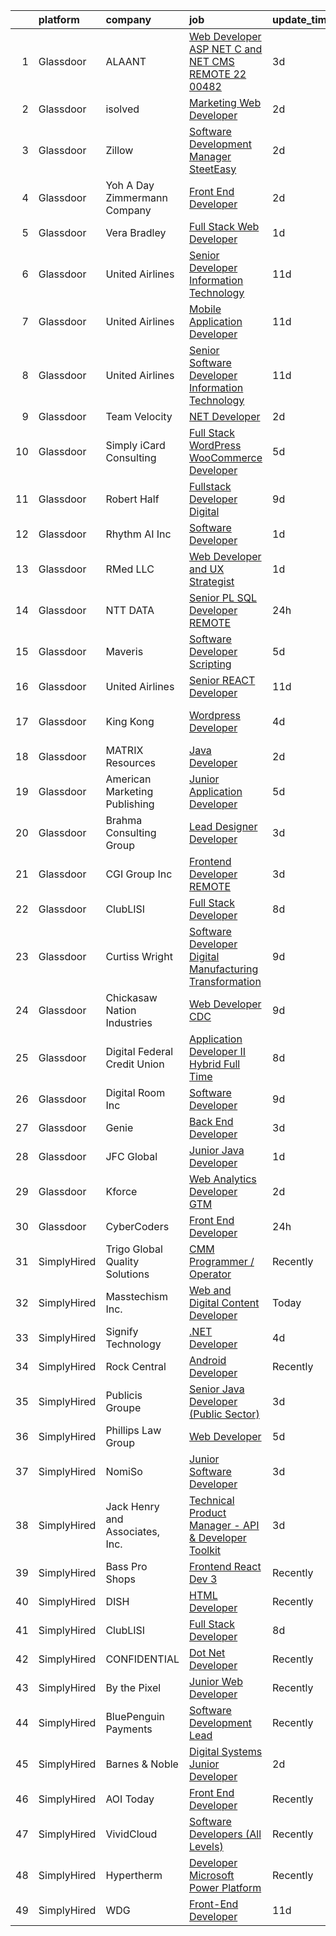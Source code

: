

|    | platform    | company                         | job                                                                                                                                                                                                                                                                                                                                                                                                                                                                                                                                                                                                                                                                                                                                                                                                                                                                                                                                                                                                                                                                                                                                                                                                                                                                                                                                                                                                                                        | update_time   | location            |
|---:|:------------|:--------------------------------|:-------------------------------------------------------------------------------------------------------------------------------------------------------------------------------------------------------------------------------------------------------------------------------------------------------------------------------------------------------------------------------------------------------------------------------------------------------------------------------------------------------------------------------------------------------------------------------------------------------------------------------------------------------------------------------------------------------------------------------------------------------------------------------------------------------------------------------------------------------------------------------------------------------------------------------------------------------------------------------------------------------------------------------------------------------------------------------------------------------------------------------------------------------------------------------------------------------------------------------------------------------------------------------------------------------------------------------------------------------------------------------------------------------------------------------------------|:--------------|:--------------------|
|  1 | Glassdoor   | ALAANT                          | [Web Developer  ASP NET C  and  NET CMS  REMOTE 22 00482](https://www.glassdoor.com/partner/jobListing.htm?pos=130&ao=1110586&s=58&guid=00000183bb87f12e90ad95280221576b&src=GD_JOB_AD&t=SR&vt=w&ea=1&cs=1_681abfac&cb=1665298592470&jobListingId=1008185953022&cpc=C4A69CCDBB3B9599&jrtk=3-0-1getofsalk60k801-1getofsb5ihlv800-7376edc5505a9467--6NYlbfkN0CXW8ZgR30LPYFGC_6y8SgAZEO8JE8iUikJuqEbSg54UkP0skczxd_reddng8Mzi2MlIHj6Fj218zLvHjQ6hnS60TVh5PH3ZGne_qvqULlReyTbGpJCHlPVFv9qytE6ZokiNyu2uLBXQ48h3PGUuP_RcxA8irMZKkYZPlxeHV3LxDnYwQjhqLK7sfpmTRrnWOLycGkCQd68IBFW9PV4F3quQHFlKzYn4-uoyv5PbhIq1_U0_dmRHwGSYAdWPjXgQJDtFcCWSdwSwiUXTjkaeBjvcw0k1kUnDRetjuZU0gd5AIrRdLc48_H5jqb-F23Clxdw65xHPMn0dXtWpQIbGvs3-1UIHITafykKl5vNvna3SjnTTsniC1O89IbEVHYpUE7lqLqn9kXwdH55iCVBgLrbAmMPZjY3RD-qIoSWEfF4ttY1wWGVS1dz2gAGqKye8ELNkN69ddSmNCFToyUv-0e5Di_ifmv236kFVFyVRkA61D77RYw-CiB6I0Ju-TzghpLgQGE6coxejDm8qKRtK9_u3MjkWs7mzpUgKHXbYCSQGKpghNrxYckj)                                                                                                                                                                                                                                                                                                                                                                                                                                                                                         | 3d            | Spencer, MA         |
|  2 | Glassdoor   | isolved                         | [Marketing Web Developer](https://www.glassdoor.com/partner/jobListing.htm?pos=122&ao=1110586&s=58&guid=00000183bb87f12e90ad95280221576b&src=GD_JOB_AD&t=SR&vt=w&ea=1&cs=1_4ac8bb92&cb=1665298592469&jobListingId=1008190328600&cpc=AC285F3A3ECA6BB0&jrtk=3-0-1getofsalk60k801-1getofsb5ihlv800-9465c50051b6fbce--6NYlbfkN0BEiXzCIwcbKr5ayBEkunnsXndc8R7OHjtGbRXojM3MoXlr7HGJXBB6IKrFI0bGnwVfJWDi0gpVDkpG6UmJbQnKCcJeUSjy8BDXzrnt2KHAoFiBqss9ToslMSAqS87kbJFPP7OqjF5S_Ky8qRf2jk45FMIm7v9Vu9pdFBPR6IxB-k3N5lynz_33tv8XcaygBVpaLjdM6PA7egfBNFwYctY38XLpKchJTsYXij6glptFnnLQaoVAry7cZhfClf9in2Q-JMcsZMHVLbMMkkNnCtWETmwQSLEh8axpHkzU-_a5bJS7wNtqiOym7cHs__LlTXGpi7FqIRY4B2eHQgJpIphcLKgAv1obwQCl1pKS2c5jyNZKQaNpAilI6GkmYXDacfLQSpktXVp23l6oZoJVKpbCfilu1n2j-k9FFWzdNz1ZMlgrSuYbQ8wTvQCkz4iEwKaygeQcu8m85Tv_5PczEqGvKQCXZAnbRlFE-KQf2AIoGLj5BRbxekx_fZnAPyL-iQjDvvb6ovGtwrmj08WSqjXZPPWSPg2Pn1WgFRoMSSoroB117BLZcziiVnaAuP_aVVo%3D)                                                                                                                                                                                                                                                                                                                                                                                                                                                                                                           | 2d            | Remote              |
|  3 | Glassdoor   | Zillow                          | [Software Development Manager  SteetEasy](https://www.glassdoor.com/partner/jobListing.htm?pos=103&ao=1110586&s=58&guid=00000183bb87f12e90ad95280221576b&src=GD_JOB_AD&t=SR&vt=w&cs=1_607bf1b8&cb=1665298592465&jobListingId=1008188449919&cpc=654405A9B1E0A9F5&jrtk=3-0-1getofsalk60k801-1getofsb5ihlv800-cc79f0c31042c877--6NYlbfkN0ANMurRYyPEXg08u6OamUd1Mvhk-zhFSGYIZgoJR86UvYL2v6MoUqae-sD5DnU21vpHGaqfJ9QHGoMZxKOsz9Z00NTe3jUygC_3ubryEDHNJbe1UwI4qtKz8tHhGOe4UZPzZIqJnHC-pIHyeLEOez92sIBrIQGOxNEU3aDIKKaqKPnKWDR87dCYBk_H_mkBD1JWyle0YHO2l3F_ltFiEM9zy9J3oABTqWGJCdwmUxvLRIHNFOjNZlzqo3KfV227IDrdHGTC4-WceDmDZtO_Y8sR-OtV2XiLMqYpilCs29olp3ilaFhL8PgeoTIQEa6baGu66hzqsKBv8blSZ82hrqpDU4CpgtMrUWBdQhap-tm53he54r8_EUIKSI-8Kq8630T8h5i7eyEF398sKIZZfROh1cuR0_oyj144l4LWv8Ni7dL3yCnwaQ6OaaMxA4WbGLrb0Pubyd9EEQkTTiL2ARXny0CLqcEUQTf_8gHupN9HZMT6OzEgdLvrC-078Y6xtEtCCUHYRLzibvAG9XuR8QkDMBCniQO5QI6pqWjvuPmBU99DTUwfyWZKq8DSTLb5jxKqrgwkbBWYeWPXJGA22ORkk_bYcw3XgBWh4funARLPmDv_Q_1SiwWNY_wiqoNYJJCeJgZ50ublWQsYz8dNw8jPYsXFW6Hlhrs5kEf6ASqnVXxi4zHGMjL5mJ8LSYFS8EEjbxvg4w85dOebj6XrpVa2KMOpamnHY_Ghy8whiz-wI2aaSX5cPMdklHXudE34GiyVVSUcXlvRK-J2fsb0rklgnDMy9nCJWtBB6frax5mUA9PFAHH5rftxINw99BeSMmtCU4ngS92ah6BtJxno4X48JRYdyNhbhw20iy49Txep_QCnl600Iii3QvYn36I5WYkrVWQBk0t5D5Kx78XZjqQvKdz2XdCXx4akyuTO9HH5hOguW0Wm0u1b5uyveC11930%3D)                                                                                                | 2d            | Remote              |
|  4 | Glassdoor   | Yoh  A Day   Zimmermann Company | [Front End Developer](https://www.glassdoor.com/partner/jobListing.htm?pos=125&ao=1110586&s=58&guid=00000183bb87f12e90ad95280221576b&src=GD_JOB_AD&t=SR&vt=w&ea=1&cs=1_0655cb3b&cb=1665298592469&jobListingId=1008190181824&cpc=2CAED5C921A5F994&jrtk=3-0-1getofsalk60k801-1getofsb5ihlv800-6cc55b28afa45418--6NYlbfkN0Ae6Qmv8rNb3d5rEsMPL_plhvilYeiJERi7JqghURwQ9bm7MqXbBAiykq53oyuhTftuI9IxgR07fQIth6ailWFT5Bl2Mk3E21TImujXyEEtu8q8TX4-GspESOTNQAqogFZAPIJ0idiFgZsazNzKTQ8k1igiYScSilUyEZGB2IMptS1BjQXdzaTKPHuq9NG3tciIX_SpSKZFU8RSgwN4_RVeQHq_utwi-N7uHw9AZ-HOaBQT7SOf4vgrSXFJEmMgbL1ch0xZgdoSW7PsI31nlsG_KlG7zD5WWYn3dBdI5tqdZ1xM2Rt07cAUAUYec1EUTt4fMsXQ8IjLk8_z2kvTUyDg0Csm5z0lr3Dgml9QLp2o0wjyG4JrP2u0XlnEExvUv_YYBJCOfyQ7a4dvXJM__wOJAepMwTxmrWyfRA64A9JIv_YDMpdDcOIh4UG1sjPQIPs9BuaisJOtIJFfqwI_mc4TbF6D4hHHFXDn5wB4nPrqPMUpCK2gfcVm)                                                                                                                                                                                                                                                                                                                                                                                                                                                                                                                                                                                             | 2d            | Ridgefield, CT      |
|  5 | Glassdoor   | Vera Bradley                    | [Full Stack Web Developer](https://www.glassdoor.com/partner/jobListing.htm?pos=120&ao=1110586&s=58&guid=00000183bb87f12e90ad95280221576b&src=GD_JOB_AD&t=SR&vt=w&ea=1&cs=1_ff8c6ef0&cb=1665298592468&jobListingId=1008192108661&cpc=9DC6E4D8324653EE&jrtk=3-0-1getofsalk60k801-1getofsb5ihlv800-8aac0583826de71b--6NYlbfkN0CMnnEvWa6_Jb5Gp0a9fyUl_UhEniedUhfiKq9BuzJpTizcDlQIgdW_CBSgvKH-5i1nBzHM9SFt-cLch_GOD7SMQKQbsmYx-Hu5vOI8KRTnXz5jDfsLpJd2ORcHnwGy7Ln0ilFOshOLT-U8nSW--GpW3u1_lgBPdx1000vbE0TNsDB9J3lQIw88r84ARiwUPOPCtVx_0L9lFgCL5P2vBE1ZTtnxMYOS-G4tr1npBQ0_rJCp2b-MWdy4IE1YcwDg72TIo6KloXTP3C7OA6SEoGiT_plWW0KCFy7rtDojv7BeT34jprcDxgolNf9m1-LkLn4_dkijEjCfkLYr16KN5L6SHtMBONLLgKskqT7Y28OvB0cIsXAiEmQMu-vIOqcLiA467c2TV-H40pJRICz6PM1qdlrW_49ODUgXu_BJHq_PYD406AatMCPGkcDmeKzMd5JlZOUwEpt_stHslC7awedPr_mp51CyYaFKK9pVwqVAu4YIN3yTcHE1CWbuuakWT6q4ckx_LeK38A%3D%3D)                                                                                                                                                                                                                                                                                                                                                                                                                                                                                                                                                            | 1d            | Roanoke, IN         |
|  6 | Glassdoor   | United Airlines                 | [Senior Developer   Information Technology](https://www.glassdoor.com/partner/jobListing.htm?pos=121&ao=1110586&s=58&guid=00000183bb87f12e90ad95280221576b&src=GD_JOB_AD&t=SR&vt=w&cs=1_3e904650&cb=1665298592468&jobListingId=1008166003925&cpc=3BA4CE39D5B5DEF5&jrtk=3-0-1getofsalk60k801-1getofsb5ihlv800-09fdafc6d33e4209--6NYlbfkN0AbDU5HaoNpE_Uw1Qou_OA16xn8WTljG94FgmZgIobHcBo6TVUVSglIfoS_YxZYZFSYNyTlMlxzzkoHw_jWV_VWJwLO7HU9HUbbOPo4QGZ8G_ZUH6HhcucVnRE2cUKIcr-g_6F6x-l0VK26UbjIblDwkxRZJs29mdSsaedpdwqg4JOFjYH7k6EdHerm9aTdNhW77suG-0QBqu8XdPs9fRnte9wgZja7M7Cfc0md7G4RJkuK7SajRQ8JN1iDycgmbKWJIAy03m7wGX1WNdlrqe_GvB9l3M5YJw5uXMPhP_gvimoxvv3yNfcQQ5pGd1jL0RaRTy4CkNOMTf8ZpWO0h2dPqiH9knJtsCRRQa-JG7bxs-NA4A4VFeqi2RmNPA3ZTz2Q7M0U4TxQvl08uevNsi8ycoTHiGMgCtM_eFtbruadUx05xenGN2poUVg_1Cd-dVZetAcS8dX7LBIIq7-UIWUHQD2jfVE-OqEzLACyQ8vWRKwHsUsEDT70bft18ttQCs-oS4SsQRuQsgPt6Gn9C3Bg-xyN8NoKtAzLBBzSn6RctltlJyqe9n3hWWls0zZXIglnkgRO5XmAOVjK_CMdauqntD_AArKBNpGHRxMEyc36zwF79tWKOvkK0NPJZrAodmP1lDd-V9FMmuWQttVEiTjt0XzyPqz7I6wfWC7PYGMzGq6pgHj9UO8PWMdNZpEvJhwjZmdnMHhudA%3D%3D)                                                                                                                                                                                                                                                                                                                                                | 11d           | Houston, TX         |
|  7 | Glassdoor   | United Airlines                 | [Mobile Application Developer](https://www.glassdoor.com/partner/jobListing.htm?pos=112&ao=1110586&s=58&guid=00000183bb87f12e90ad95280221576b&src=GD_JOB_AD&t=SR&vt=w&cs=1_12b84394&cb=1665298592467&jobListingId=1008166003979&cpc=3BA4CE39D5B5DEF5&jrtk=3-0-1getofsalk60k801-1getofsb5ihlv800-9703b336c22bfeda--6NYlbfkN0AbDU5HaoNpE_Uw1Qou_OA16xn8WTljG94FgmZgIobHcBo6TVUVSglIfoS_YxZYZFSYNyTlMlxzzjSSpsXaWA8RUG5FRbASRCfJqhQ5F7Kv6ACNMkGR9aTKI-s1rayrnrgq683hZBlhjP5B5xxDvnVgvxIDy5wixISFSLeCr3tYivpXFoc8FnjcPLEg-aoPjNk8nw0J2vfEdezmpN815j9jSmztejlral4aC-Laz-rXYjCKBZiIh1G4kK1glLrYSzau5MZ-YGzKPGkWoHeBs27AI7pAV8X3kQpwru0EyS91eZl31HeNwDnT9p7826KzaAKERTCkLUEThX6wH1Ed1GUvQ27oDoODqdQK-FGD84sqE7DmpxSNnB1-9fnaxWDMLBMyuh2ATpRSapPvIkgw5kIW4nSkcfL2tjjt0NLMPfAd_yNfGX4XaU7fIxCOtdSTZQFLqwOBGCaETbQJpDAonU-t1sCTbT5g3amlkf8QZQvhBZlxmPfNQ7RtYABLlXdzW499qwp8EFBzRwrMeAIaWiBVNDNfon6Ty2LajykhFuyKN6bQPk-0gsOdz7jmCJit72vz778VNvj0n7IzaccqeFKhPsYxU2mE63BUIG0yogK5CfA_fiZDwdTz1tgM0hRmOrFOwjxGVXvQhwRgQwb2ah9e2DzBFDmgHDenYUOTueaWx_y9UtUJKwvO)                                                                                                                                                                                                                                                                                                                                                                                         | 11d           | Houston, TX         |
|  8 | Glassdoor   | United Airlines                 | [Senior Software Developer   Information Technology](https://www.glassdoor.com/partner/jobListing.htm?pos=119&ao=1110586&s=58&guid=00000183bb87f12e90ad95280221576b&src=GD_JOB_AD&t=SR&vt=w&cs=1_756d8653&cb=1665298592468&jobListingId=1008166003809&cpc=3BA4CE39D5B5DEF5&jrtk=3-0-1getofsalk60k801-1getofsb5ihlv800-ce08842abb4bacff--6NYlbfkN0AbDU5HaoNpE_Uw1Qou_OA16xn8WTljG94FgmZgIobHcBo6TVUVSglIfoS_YxZYZFSYNyTlMlxzzkumyqCvzAk5tMcE64yblVvU1ukVSqGVtHP3MxEhpcsOahuBIofW-9ihVPQj_wxnGN115wIhME3Kh4Q-9wJ-_6qkqfZdBDclVHa22PgiP51KqZ8u92TouaFLcyix_KE29O2PoLfNttJxT3ff0xiOeZzMUDVublPotjsa4iF3EgiVqfm3COzwYsCa3Phn6PI5wAzJJSF_cNPDOQNI-OV6Kesd2MjTzWpPB-6p8rOZaPZE6yjrWtyDoJGOWpbGuNiqmAEcXm-So1c0PWqtG-ZmJzUWOpviN08J9mViYRGyEqZVhLhkBu9QFRQ58499-Uzdp-kP33SuZWTWKmXO-sTzaUGGtvVq9yAmZMLL_9tIDPxpeSkvK8mAD9p8O7wz0Bi_-A4d6nep0Pz7tsqQBpzsA9rGAxGjmKPYHir27Ca3OwVzsQBB1ygxFKrOtBsB6sOV7cHcr2gIkhMo7Q5ZgGO5hsLOlP7ozip3Gp3_OqMtwZUDRfk1EclVQ7XuKO1XQ1L7BWpttcq9iznDXCLrgj9wY1S2R8C-agn0lU3dk05J06TI5k9O8R0E90yEuDhLDavc4tTOP9DkpWmWYNEWGscdhfkQZsfDa0HGfOLLzHBe38stnGOfo6lUSfnt3-x93qJw7z2tqYEabWoT)                                                                                                                                                                                                                                                                                                                                   | 11d           | Chicago, IL         |
|  9 | Glassdoor   | Team Velocity                   | [ NET Developer](https://www.glassdoor.com/partner/jobListing.htm?pos=115&ao=1110586&s=58&guid=00000183bb87f12e90ad95280221576b&src=GD_JOB_AD&t=SR&vt=w&ea=1&cs=1_5aecc805&cb=1665298592468&jobListingId=1008190197584&cpc=0C139D4CAD5A6DB2&jrtk=3-0-1getofsalk60k801-1getofsb5ihlv800-3100b8bbc26c5a62--6NYlbfkN0BmIoKocX2EPZz2-LnVx7uj6CrWseJC8UJJqrhDAcGvGWiNhIfcepcKG-EomQiteumGRbBXP-oW3WzvtV8XftwB4R8WfKLriQR3Tf27ng1d8vCzfIj6NYKXVhhkRbnffpSqxkiJdTT_RcBXQ5EfE6WZo4gk0IidG0hgIrsh8pHkwVLa9iNKDHF2AMNiFPxDUyzJMbdJFon9zDMfEZ-R6IRAv0kbe3FVOyUfVnMAhuqQbNAO86rkKn_LWt9RC-H74dx0tXyoov9WRC1M9Pi1VNYFBlndrp6gfShzM2ACaTnwuny7N7MgPJdo1ZKjm_hzRsqhfr1r4WQK0N3BioRwshoEGsimYRteOvq0cPFzdT4FnbarIPYAt5dqM3xlCYGiXU2Bg0KT6h_AfZ8dkidA5FJEry91UVdtKVFV773_opF0Pqtc_CC4x8hZRMNX85pMDkL_9-MvE4-A9IPhrxjLN5G2nA1GycgpEqmTGUzu2gwz__iYvTNtsR5g_jKcpUSUkVXVtngzYCz2qg%3D%3D)                                                                                                                                                                                                                                                                                                                                                                                                                                                                                                                                                                      | 2d            | Remote              |
| 10 | Glassdoor   | Simply iCard Consulting         | [Full Stack WordPress   WooCommerce Developer](https://www.glassdoor.com/partner/jobListing.htm?pos=101&ao=1110586&s=58&guid=00000183bb87f12e90ad95280221576b&src=GD_JOB_AD&t=SR&vt=w&ea=1&cs=1_3e7e2818&cb=1665298592465&jobListingId=1008182261439&cpc=69AF2EDAA878A10E&jrtk=3-0-1getofsalk60k801-1getofsb5ihlv800-333a274ccd86f6b8--6NYlbfkN0CdcVd3SDA1nO7RkKTAACmPV4xEt72Vls8LI2dqcgyOeHCwiQXCoFSj6TyeUHh7yoeQvlyGCzDba2XgWn3wNTSrMcynE7e3UiFK00E3Jinp-0JkRYa9CpGy-R3NlZ-ux1VpwT0LjRsl89cx8phJTItUkcprHOJxJ9sBUlCJhHiz8RCKgWWeNFUQXminjMx0CQNrf_8LtYcT7DImVlTJ4piOJNOMhAzIFzD3B2FlqSl9wO0D5ZWCD3c3XkaHMzHJaa7sL_YUuUlqeGy7kY1pNZWygagJiY4NMydmPKlr76S5v-iAdeaGIfpWTKt-qfLSH_ZXxoFvS4M8ZgUpfNHP78bhKEmAYslej7NTdgzSRI-r5_SGNu2rXWljTGc1nOgiKi-BSfnIz9iew8p6FcMLUpxXgeOCtaeOu0I_GBcigJKnfdfZIcpO7FSbFQE6uxCilQp8HUhP92tq-ahBc8FLegwLfq5KHJOc04gYD_FQjnUoDvGQ6_XSsFxua99DP0ltcXPAUCt0g-bCmvtPXB-tdf6Kj92SBiCJoLWp1m81gEwekw%3D%3D)                                                                                                                                                                                                                                                                                                                                                                                                                                                                                                        | 5d            | Remote              |
| 11 | Glassdoor   | Robert Half                     | [Fullstack Developer  Digital](https://www.glassdoor.com/partner/jobListing.htm?pos=126&ao=1110586&s=58&guid=00000183bb87f12e90ad95280221576b&src=GD_JOB_AD&t=SR&vt=w&ea=1&cs=1_69a7d5f1&cb=1665298592469&jobListingId=1008171397977&cpc=FAE5E775D180B2FB&jrtk=3-0-1getofsalk60k801-1getofsb5ihlv800-4368e71b3b1ac5a0--6NYlbfkN0CpzDdaQkua3np5pkmj49lKioZwmwxQ-yx5plwbYmV_M7ZUsoYMwH68ZWZwpU8o10-mF4F3Tp5KFOR29BN5qJzMZ9RE-D46k7XllVeUACQVv1v38ri7bgg2Bqz7b-FTsyok-sCn-pS_rsFS2-DrxpQ_xUj312gytTbS83WIa2tJcB60XIuVcPEaR82st4OhM4Pq_Gn9skcShFFCYOiCMB0Ex8yFLnlVMI0YMTmBp5PDnjX-zsTyH5AgS43Bx3Ka6pQ9o3W6-Z-dly0tsTxFPNCeBAXPmK6PUlyyOnMCPZb1EfQo52fbQaHm2lTxynzGzeVC3PO6AiRQWvj74ADxrD_rqe596YgDNZxErppomHVU5RCZw4aLRkhv2J4UDvfBj4OUqU-5msPyN6KtX-85clY17OqtSc0rPnqkT7KRuSvCJDp9SRDnsDShZnGc7aJssiXflt38v-SpU7ki9sqG6KodqyOdPBAlgmVRW2R_ASC4CNcvrSss3Vhyt6Ligr6l16ZiMGl-juYvx2zD9YzhyM79EdhO4aK9yFMcehXc1UdT9FYZRt3X1R3u-L7PAzCsjTYo6QhwexHZKg%3D%3D)                                                                                                                                                                                                                                                                                                                                                                                                                                                                                        | 9d            | New Haven, CT       |
| 12 | Glassdoor   | Rhythm AI Inc                   | [Software Developer](https://www.glassdoor.com/partner/jobListing.htm?pos=104&ao=1110586&s=58&guid=00000183bb87f12e90ad95280221576b&src=GD_JOB_AD&t=SR&vt=w&ea=1&cs=1_447e1dd2&cb=1665298592466&jobListingId=1008192091119&cpc=BCC169F53084E245&jrtk=3-0-1getofsalk60k801-1getofsb5ihlv800-ac6c3760a2fd8d69--6NYlbfkN0CkRYS903R6IIvFiyowyqt9NYnhUw9r4X3GaJcmKwkov8Cd1JmsLc4AiIZJ7h3Dqx1ixvdNZCB52Ywc6ozxGghx5QFeDDfB0TS6FfimsLlb9A1Ld1aRUle5w_mx4EK_zdhTxE4DkThtE9KBVqoSvMZ6N7EdSeUnU-peyDBf1TUFd0FwoSJZzhFnQKKUzRsb3xDIXZ66wuElqqEVlGYFrEjmNrDrYu0_jYxY56Ju_DWdaX5Xy0QJST1oZRaLtbefZiakcdMNbJOd0taJt9sFApjFD0yJ5wOwJ5pIJ8ExjH-ceqNs_jdxBPssvTvlPqCj-wICMatkNvhNZkjiwZL0VJotgJA2_Q8zlrPF4ousmqm5MXEXU9cTpETM2ysWs89JUB3XxolKJ2RegVo_3f-csEWPNja2I1sBUI4MO-ct7PvpKA9GXMtOcx8fYv5RFIhKVfgCz8farQyPOEVuPPofHGsMphrfyTW2hDp1bTwiEH-a1bMj7ygddP-kji4qY3C3dgqnPO6tio7sUw%3D%3D)                                                                                                                                                                                                                                                                                                                                                                                                                                                                                                                                                                  | 1d            | Remote              |
| 13 | Glassdoor   | RMed  LLC                       | [Web Developer and UX Strategist](https://www.glassdoor.com/partner/jobListing.htm?pos=106&ao=1110586&s=58&guid=00000183bb87f12e90ad95280221576b&src=GD_JOB_AD&t=SR&vt=w&ea=1&cs=1_df634772&cb=1665298592466&jobListingId=1008192028963&cpc=FF950A86FEA5DF54&jrtk=3-0-1getofsalk60k801-1getofsb5ihlv800-b3285b892562d17f--6NYlbfkN0DtbQ5ulEED-yS1Y7iy87mDfAw2YjY0f3MhyEw4ECtleh5TBLsIyY0-2UrvkV_ayp8jlusfPMwwQHRFFF_qigbR5L-reuvQfUWFa4AheDYml4bP_ratDlgWzqjo8sxNFL1Q_Tsv15Ih9CnOvSw4FgD2Wf4vIBUEmg9XLJ57GoE8cN7yQ_KLhFOxEKzqwU7yhYRrOud-blZyF2lYHgDcwWk4bQPop1pZHT_gTe97jtl6CPnnLhre8lYAb627VMmKZy-dP5mqlfFJ9LQ-c9G17VUIrKCUhWUMWFtFKk_UW3ZZiHb-xgbEft2pWvRbbBN-zl3Q6yneIbWzp0HUDl9hfWgtGqF2RaJGJwIwfuU79XTQOxDGaRuyrkqkFjPPrGGZuQ4w_RyXjPHCDeznw-ITdEHskbsqjXfALl1toa-Akvnu_Wt3vPNKealTC3OOAO1BKhkUow1Q8ot74IbRx-xVgP4bOkhayiW3ZAy63xQRvxcX4AlYsVXUhfAzJBqiedPNfxaaV5TUeeBfXPLemvNO855_)                                                                                                                                                                                                                                                                                                                                                                                                                                                                                                                                                 | 1d            | St Thomas           |
| 14 | Glassdoor   | NTT DATA                        | [Senior PL SQL Developer   REMOTE](https://www.glassdoor.com/partner/jobListing.htm?pos=105&ao=1110586&s=58&guid=00000183bb87f12e90ad95280221576b&src=GD_JOB_AD&t=SR&vt=w&ea=1&cs=1_202e6c0a&cb=1665298592466&jobListingId=1008194394231&cpc=C4A69CCDBB3B9599&jrtk=3-0-1getofsalk60k801-1getofsb5ihlv800-9c6b72608d2c4d84--6NYlbfkN0DS5B6hYMvOegcHE98QLkTbjopye3yCAShDnYuFrYweB6mdkq3i97uJDztuDvCDwkisx768k-0XVlIvTURKzAwbQ_mBy8yRxGcOse7ea2PDQSsHoZFGGfzE1wYj9DyzblpYh7oTDD79m8nh_vI8L7dR2tuoar8RmHYP3oPi3QIjwXfkC4s7qWxnzWhjeTmwqA9EHKSMTbg9Qvwsh1ZIztncj2TlDWAynOtc0TwuxzMZDM2fbqgzYrkpe4TPQx_RC62_4zffsz55YZBPpUAbpd6cwdOnZ4DKqTY-HVPGMDuSEJaNr2ZUk_C8oRQw79EdbVNj3Ki05FQidgJBW9ooypr0kipZKAYmd9dVa9GFr_Om5GmVmfw0ox7in75VOTmbvnXZLjrGtQzXqRduAi2UMiDzxbRv9kuSKGCapP0tKtqQepobTnGRX6NSbldJTjxZmXsbycwZRPVXzOqVT7nuOmuRleBygYWuHEY8VucUl8AEY4uf1gb_bS1InIvfWfAnIuSULaN9ufm_uIBrnre_8bDt7tMXpsmVPIMBRKeQob_ZTQ%3D%3D)                                                                                                                                                                                                                                                                                                                                                                                                                                                                                                                    | 24h           | Quincy, MA          |
| 15 | Glassdoor   | Maveris                         | [Software Developer   Scripting](https://www.glassdoor.com/partner/jobListing.htm?pos=111&ao=1110586&s=58&guid=00000183bb87f12e90ad95280221576b&src=GD_JOB_AD&t=SR&vt=w&ea=1&cs=1_32a164ff&cb=1665298592467&jobListingId=1008181269265&cpc=0FE1F5EA2BC84A01&jrtk=3-0-1getofsalk60k801-1getofsb5ihlv800-c635489033d5a643--6NYlbfkN0Cv5gy3hIuedu5wEbWgvJ4kgo_-gZevX9aj0Q_9PtXmzLffnlXhqjCG1DwOU9vhxQETnkL5XqYG5kqxXsxwzXx3L40bVpDao4kqn6cOWafaGS5Li9h2uo-maW_NwM2IoQWCYCsqlP--zA7tMgSXDIhRHep2q4Vtv8qAXapDwSJA1Tk2cBi99SudDKYcz6smT7InM2NEEQOleIRoGKgv1U0I1Hg80-9WhOrcK_IHD8QdIWrudUHPGkbuNt_IqF1DdY9i0_rnExoKQS47-kXXqvvEtzrWSlpbuiF3m8mWwuxeI_kxKVZ6_ogvGoUJwgmzZi8ULD7HJeuFGGiLx_YJ0BfAUujNKzl4wTT-l1JrHQq2U2kY7uwkbzzQTzL7XSj4CjJu7x8ud9hKmxbYjNx28H8tBCvwVxUPJAkOW5v3D2zPv56_bkr5qcvJCtS8Pj9FMusAta8L0J9-DD5rPps-IbCMzmAClfQGVeU%3D)                                                                                                                                                                                                                                                                                                                                                                                                                                                                                                                                                                                                    | 5d            | Remote              |
| 16 | Glassdoor   | United Airlines                 | [Senior REACT Developer](https://www.glassdoor.com/partner/jobListing.htm?pos=110&ao=1110586&s=58&guid=00000183bb87f12e90ad95280221576b&src=GD_JOB_AD&t=SR&vt=w&cs=1_9702e745&cb=1665298592467&jobListingId=1008166003798&cpc=3BA4CE39D5B5DEF5&jrtk=3-0-1getofsalk60k801-1getofsb5ihlv800-bced311282012d25--6NYlbfkN0AbDU5HaoNpE_Uw1Qou_OA16xn8WTljG94FgmZgIobHcBo6TVUVSglIfoS_YxZYZFSYNyTlMlxzziKLBBdt5UyvTDURRkH3yZ00HNymAMKSZaLuSJHec5cFXr_rUdlnbGJ3eBbus4GTMjf0xiAty_ZJzSCFp8ZOqaenyrRVhSF1AHp1lWDiHHpLZHF251BaznIqF89SbLtPACmBmpx2riXF1Hk_7AzhUh_QjIIur6q_BXpgOqRo3Iy_rrh9Gu4ygGc-095BNae1kTOX-Jj9vYNBABJdA9OMXkH9eve8rfpmGRz4XG-JlVyhyHJV5rVG6ZSAPqlCYZXMpw-jGtILOWv0e1valitzw0qUtEjlxvoOdP57yCNBPaeix4jrIC0zwIQocn5bc0J-LWbr7_2bWWruQ0KKf9wZTIjRc-EcvpZP-QMazG3rGBtvZZwDfbIlZrBRGPaF3Z4eRi4VJqz8RbfhQbklR9GKKUcXJ7T6m3GcRVhV6F_3h-CaA3SMAAfpwpRdOmSOf3MR8Rkz03OhDtIT2J4b422mRzCHJtDTXyMlALKXqglFR0sWcL1Yl2gBMTFC7kDrjPSPiQFIcDk0_vXGsbqytbtnlBVmnrIL6vcXOSEQoDGwEPfeqyVTxit_asjgzXWRTuV62znLRQJ_fMyfP1YXLCX3bmm44uwBzLPaMnOA69ki8Mtz)                                                                                                                                                                                                                                                                                                                                                                                               | 11d           | Chicago, IL         |
| 17 | Glassdoor   | King Kong                       | [Wordpress Developer](https://www.glassdoor.com/partner/jobListing.htm?pos=109&ao=1110586&s=58&guid=00000183bb87f12e90ad95280221576b&src=GD_JOB_AD&t=SR&vt=w&ea=1&cs=1_fe1aabd8&cb=1665298592467&jobListingId=1008185047617&cpc=451933188B21919D&jrtk=3-0-1getofsalk60k801-1getofsb5ihlv800-0479a842e440e960--6NYlbfkN0DJr9uJWQZKCA_WIkG1dQ8iv6jcGHVgYRRmUt4_AKBGo8N0pt6gj0TQMvi03FTBsdRcfe_Ft9pHAjmswmo6phgpMtySCQaOpv1cYFZLBaExG2E9GdVI4-OORMwzUozX17Y7Vp3tql_dMc6x7BmrNFq1llaFm9My-UUY1ANfbfYH2xIAnatnIn1UEYtSd_3I5Br1MSae89ugE8dBwTNQMrvmUD3YccBLERE5Lk3MvscSEEzeaGT70Jo0H_Kdii6ObIVKIQ28FiUlkUYRSkoQHWy2tVKsOErY07b6OrVkSW0XS_3CEQMHaAN6PoFU7XI37JQfKTRl_33qkTte9azQPvuXjTsLo5VlIbw22-RIFoPCgVo8AVg0dfIupOJgap1BskjPDWbhl59XmMwinRuNqd7nTZPDhCiKC68x9F2V5UoIzmlhqi_nMsSAxSAYHFRxizELeKlEjE5jJ8bjxGtU7iv59UplG6Z62FU%3D)                                                                                                                                                                                                                                                                                                                                                                                                                                                                                                                                                                                                               | 4d            | Los Angeles, CA     |
| 18 | Glassdoor   | MATRIX Resources                | [Java Developer](https://www.glassdoor.com/partner/jobListing.htm?pos=129&ao=1110586&s=58&guid=00000183bb87f12e90ad95280221576b&src=GD_JOB_AD&t=SR&vt=w&ea=1&cs=1_630a2762&cb=1665298592469&jobListingId=1008189871141&cpc=155EB9D5185558AF&jrtk=3-0-1getofsalk60k801-1getofsb5ihlv800-c16afa999ed39d84--6NYlbfkN0De5ppvndiyxA0pMSLQzOe_j9Mra0KF_8EhxTxOKXtZIfhM20E97mGJ6rqAxbACvL-D223BhwQNcjpb0rWl5MBXd9q1C9k-N7BJJNjL9fadasW1a45O_Ucn_sJrqXfRuWQDTYbJQOYvbjl1LPpVirTPw-mKhgPANX24az5oxMXkQyd4hgwnYNrQyHg9PLk3YJ5rwKYeDarA5UUXal7AtDTPhv2ijsu4VQVjjhp-1cnIP-kNDvQvXtZrjy5uwK7Djec0Ta4cYhhmv1YVV92S-Eyb0fOgvvC6ebs7bx_CYw58VIzK9LL7Me2pLwdGTfGH3OobBOPcwlIycUUpIEPJ6HVmL7Mf4UiB8C6WVE1h_JhcoHGgJSwX1SFylmyZlChgn5gbxqq3Up8-KgHWNlCQC94p8i4Bl9SU8YFcNpMPLdK-FzTWEXIte476OGUg-g1L-NIZUBXYKhBB415KaRftx-R80DJ7-1XH4ve-eQDChHRve3WnQUWRXgTZLpXUplUD0XXzpmn1TDfWN5L8Ml2PCSoLQWhiSvzuW9gW_IFTiSuGSYZBDpjEGx3PbhXB5y_5Kvw%3D)                                                                                                                                                                                                                                                                                                                                                                                                                                                                                                                    | 2d            | Fremont, CA         |
| 19 | Glassdoor   | American Marketing   Publishing | [Junior Application Developer](https://www.glassdoor.com/partner/jobListing.htm?pos=118&ao=1110586&s=58&guid=00000183bb87f12e90ad95280221576b&src=GD_JOB_AD&t=SR&vt=w&ea=1&cs=1_67f5eab2&cb=1665298592468&jobListingId=1008181348225&cpc=8795CF9063CD573D&jrtk=3-0-1getofsalk60k801-1getofsb5ihlv800-c1c934d7cbfbe428--6NYlbfkN0DEftOr1YaxiCrGU0XndsmxFwxLoDd8MvU7we5JDraCwQ6Zl0jIDLELhHUm11EVzmwBtOVhK5fL77ujFDYPX82vLv3MsYi7hI5JYUT1JHx8OQe_5FH7cgLT6NikrvfrvPPDlXGbPIp5RyU_hB5CNOLWtXXGpeDOs8EMmXdkrxXB-a7QOlAz0I46Xjdpf6DIFhDTYsZircu9VGsTVSqmWQX-NI5XYSHsILQWGcPFWg-WHrOdxYdYBI_nQGlbNprg2Ho0xxYR18Ly14ZCWfIhIO5BqDPcpdkWIjflaxLIEKeuRMEWJGGXlBKJ5a7VAxB9DBlct2YMYzK6IKQBMiT3QDffS4_ucpXOEn3U9dAA7_dIjTjl-5QGd2YU-lL7XfBXf0omAqqmraU09Nl6ZNBNtM8HRmc6IyLGJB5pgl03WXAMCoUhSAB9FKVSfEJ8nRbYGBiNZ8oV0OH2qmu9UUh0rgtb6wzNZjc8YR383VNhznq-FV-6igSavW3kS_0CfLKFo_9lsuQokoivvNXGUraKFksr)                                                                                                                                                                                                                                                                                                                                                                                                                                                                                                                                                    | 5d            | Dekalb, IL          |
| 20 | Glassdoor   | Brahma Consulting Group         | [Lead Designer Developer](https://www.glassdoor.com/partner/jobListing.htm?pos=113&ao=1110586&s=58&guid=00000183bb87f12e90ad95280221576b&src=GD_JOB_AD&t=SR&vt=w&ea=1&cs=1_cf2a24c8&cb=1665298592467&jobListingId=1008186340311&cpc=444700D72F2ECBCE&jrtk=3-0-1getofsalk60k801-1getofsb5ihlv800-1871e4d6ab1d0ba5--6NYlbfkN0AY4guaBc_odNxnJHTncvfwFu86WvDwtbc_K-gSZc1x5Id6Ttxnb0rt5YTkUlz5gd4UNNdqsmlx-XNMlc3Zo4qD_xVhfTAj-bw2Yma076ujnDdtxLfWQAK3d_AW1yb_QAXkedwRs4RGKZWo-W7arEH0l5L0TJd0r3ETvB7PhlWf85JYLHLI8_l7bfOn-6IYGC9DUSy-gnyElgBymZrkuIu71EncektxxoHKfVCtcmG9pdVBKPlXTfPTXu1ncscrKzO6YN3NxuWGQ6RoLeQ4ro_qRlxPUrKNTxC8zEE6IER0zN5ZQQtOms7Qho9TlH67zNeZGIMp_8i78I2zTh3QJRC8TXomExG4ZhC1mO_FcoDlLjn-nLh78ZvxpPpulra8T2ezqg1zzzB7C04yt29VU_kB2pJNhuL90WLweeuLUb-Eee9bT8ZjadpUuqJrmO9Wn0dYogdkxx4D_nUbpncWTrYGtC8_p8fc_Funucu3SSz2IKixN5tgjveoU4CK7HEEfEai5f63kDcAoA%3D%3D)                                                                                                                                                                                                                                                                                                                                                                                                                                                                                                                                                             | 3d            | Remote              |
| 21 | Glassdoor   | CGI Group  Inc                  | [Frontend Developer  REMOTE ](https://www.glassdoor.com/partner/jobListing.htm?pos=114&ao=1110586&s=58&guid=00000183bb87f12e90ad95280221576b&src=GD_JOB_AD&t=SR&vt=w&cs=1_9570bb70&cb=1665298592467&jobListingId=1008186496478&cpc=3BA4CE39D5B5DEF5&jrtk=3-0-1getofsalk60k801-1getofsb5ihlv800-cab90545777d4d19--6NYlbfkN0CmPt6JXytAhZscz-5ZOP53MMQ49Xi4hmwETo1lvmuAlbdzf4ucQcHQCjvOdnviFhXE3wg1K5ErwK40lbU5HpRJ-ToldJEyIZD9twdJDl43kcns4UFLaP1vyW7eE8WtAYeY16IXLD2zHAWiKF31CQWtsIWTbiVdxvX2HRcICKA6tICRs1c0qDdJqjR-9a7UNqE6MxQUPHxtvsAp-Ws9qBnLx8-Y9K0P8rx_Wdxzf0EKV6trsqQ81jGkksaXnmznIOaucTRy-yEUhtz24cHcns5mRJCOq7EHA1zmphlbipTDjE6clO_zKY6jcijSTu1su6_iZt0X8LG0pfbqqndxXm0amnFmnO786VARBf7pdoqihyyRgXd0iR87yArrJUWnytmCjYYD5HmG_Tqt7Z4JC_znY7JlulSdoOQK5gbed0Y2CUxg3Jvo-2tsbuNwihUoQ2PoIJ9SkdSMQj0UXXTRaJD7w6fj82f9hD9PpK8kgfSBfsGkBfdhGL1afmwG_7Ys6gplfJ1X5VJCG3gv-CEJiBxKkOScx9bF8PuemjEgrIG8zqM9b_87Xslg)                                                                                                                                                                                                                                                                                                                                                                                                                                                                                                                          | 3d            | Missouri            |
| 22 | Glassdoor   | ClubLISI                        | [Full Stack Developer](https://www.glassdoor.com/partner/jobListing.htm?pos=107&ao=1110586&s=58&guid=00000183bb87f12e90ad95280221576b&src=GD_JOB_AD&t=SR&vt=w&ea=1&cs=1_ce8a2461&cb=1665298592466&jobListingId=1008173736080&cpc=8795CF9063CD573D&jrtk=3-0-1getofsalk60k801-1getofsb5ihlv800-9566aad96365422c--6NYlbfkN0ApmVvSVOwpfbbquuft9KNPOM_b9eEmz9N0JS6pX0VIV4Mo3ppZsuNtXW_M5MuYWlxvsEo73bPNZ2bZnCMQSHJroQR-J7A9oQD1mtWNftppHIZYWA1O5LS-8LOkr96ywc5SCJjhWSfwRT9qA1vTqGCbI7p0HCEafNG3gHYKZfiYjqeVqdW179XrHU00eDP_lfbfKVXFsTKp2j2XWlDNwQuCKdthj8hBInGZRyMturhjylLsotlc1DBnrPSph_V3ecnJ7qaeGthq_SgvuzPPWXpYAzRot8p5d3uNRAIWfb1ZY5PAqv5Fm73lljPdc8S2ni8DR09VvSevWOjKEdk7hpzNJPDZYzD0b6IBix1aXaHQI0gULo0BPyiB0YYvxlkkd5xMffEqNgLVIxvBawH8a7UAQNE_AhC2AIjZb4gSM3DVDqNHE_k4cgW7WfuL-LAhsxvh0VRppTTdglSUXK6nu8Su1IX0gvYaJcDc6qm4aqdkvFqdBkLh0p97GJrdk-gDfe8%3D)                                                                                                                                                                                                                                                                                                                                                                                                                                                                                                                                                                              | 8d            | Remote              |
| 23 | Glassdoor   | Curtiss Wright                  | [Software Developer   Digital Manufacturing Transformation](https://www.glassdoor.com/partner/jobListing.htm?pos=116&ao=1110586&s=58&guid=00000183bb87f12e90ad95280221576b&src=GD_JOB_AD&t=SR&vt=w&ea=1&cs=1_1525369d&cb=1665298592468&jobListingId=1008171596607&cpc=C4A69CCDBB3B9599&jrtk=3-0-1getofsalk60k801-1getofsb5ihlv800-3b9a1c18ed1367a7--6NYlbfkN0BWwfGkIYwtQ8ltmlMtJ2UA4J-xK2IidRsE07vMFDUC6vGcxTRKGpm-K6VS4VTf9x8Qj9oPFDOIAuATjehVMV8XTlOMRBbe0bs23nzbkhlGnTFhkWf9Lvz2JRDdNwX2RIASPjntdwz57BNjvOw2gHtmIU9_C8MdIKrxUKT35wbik5JNSXOUorV8R9VisC09PYHSpXhHh5LWyI84cBeiBuL9wAw8J7tuOFPMn6qSf9zbRxWu90-Y_UctbqfAvI0Ms_i2eerzH4Au_yuihONY5ulvhWbTjj_Yo9LiYlprFMABqjDE4WkoVki9dNkjioWLoCHNhX3219L-r-l3jILSQgwqDYhDMbbxslDcDMolppa-wFkB1PJ41lvbo7rC7H6IHN26otiS3ZzTZQ_gzTb5TaJ7kn6rqTdCr9UWybd-VTnrbB-HG4OLt-RoN2qsuAji5BMcoWg0vM1UJ9nzbXNgUWm6wlbWAVRTja62CaOD-nkeWz1DjG6Tof7ZPmA8I8joMochthLn_NC09OKWM9JbBdSa2mAzfksSmkx2fNQPQrAJDJfTDPH-YljtHJNIF-xvnFc%3D)                                                                                                                                                                                                                                                                                                                                                                                                                                                                         | 9d            | Brecksville, OH     |
| 24 | Glassdoor   | Chickasaw Nation Industries     | [Web Developer   CDC](https://www.glassdoor.com/partner/jobListing.htm?pos=102&ao=1110586&s=58&guid=00000183bb87f12e90ad95280221576b&src=GD_JOB_AD&t=SR&vt=w&cs=1_65c83e5b&cb=1665298592465&jobListingId=1008172155676&cpc=3E2BFC0D8D8346C2&jrtk=3-0-1getofsalk60k801-1getofsb5ihlv800-d70c116157578347--6NYlbfkN0CsKDMpqPkq8c-6atK3sm7usfFs6yRs65ZlRcv2lQXdAOCBUwNkP92VkL58r4jMa9N6US9-_FakwxPSnrVhw4H4LVjFTLUBxFscFT9F_AE1uSDhqP73ylqwSOnwu5hqz6vrh1L5BhBipsBMR1_m5Xp2_5NLKqnVwOKRDRIaTOaXQG8vahjuhyV51V0gdt0OpjvsSnR1cJG1H6f_Z8bqduXnE8FZK2VrgDMKqlfvdRGIncVdO92h1zEe9fs32PK34aAZ_4hTiCM6np6Y4V81MAqoJlB0i_cgiJRr5w64DnskkanDmDTfgMpgsUY7mCmePbAtvmkQbLw5YWGd1NtR-OLPM4FlfNIOrQZifFW__rpzGRKF3JxTgZNYsymc84G0S9N-1cPmUOwDsaCcTUfIIRFLtV9PhVoH5jc9YEOiluXlMhJi_D_vBYbMc2vicdtCAtrARLyhAOQbYILh8bMAQSyf0UZH4bJYP8HrOeGCX6qmoE6DXkPZBZXL-gvmmq8KgPSDakn4Oirqhp28cy01QBb7)                                                                                                                                                                                                                                                                                                                                                                                                                                                                                                                                                                  | 9d            | Atlanta, GA         |
| 25 | Glassdoor   | Digital Federal Credit Union    | [Application Developer II  Hybrid  Full Time](https://www.glassdoor.com/partner/jobListing.htm?pos=108&ao=1110586&s=58&guid=00000183bb87f12e90ad95280221576b&src=GD_JOB_AD&t=SR&vt=w&cs=1_939cf607&cb=1665298592466&jobListingId=1008174518982&cpc=6EF74AC2F94C1840&jrtk=3-0-1getofsalk60k801-1getofsb5ihlv800-ddfb1a40752d197f--6NYlbfkN0By8DCkps2dDfYSHifkupKPGdnpZA8Xqx3rxQDDpWfPOCD7TGUsP5OKNkh9OW7pC6P5sXiS50XhCzHcCLf_n0JDnteq7esorFJUpIRiDyEFvsiOEO0x3OGMnWAo8Hn3zJhTqS2CUyAzzKTXEtTe7wQOCF0WKqgYxPIb2F1CO43xGGsegHLNNo2g7gKBJIzkZaXNLQ0vTO17W50dWeMYbHUWo-Yd9QG_i_qvvSigHyQSaa1vp60t8xXQIZDpcumFgaxtg1sOKrTiLR6UOrwdM0mQRGr4KOuvnBA4eIcL6EIfgh5FXhtfcpSVCPkWyrxLfD0nC3CS88VT7wYCnBAiGPzJxXl-0vAWwVUikcDjlG8r-0GTaJjHI1s_z6RAwDWZVfluYL-EAlGT4xC9acErTkJlG2PrVCrScl6LjNL7O6vU7e590TdEfh_6PDWl6y8bcOdACBiw3tXsflLo6PWGFXv_YEm31s-Az6AJ7d0B9vUkbObuwGpUpqpyfOWLufX1H4UzhIQTmrgPx7Riki9jcem57MmgolOTHHibT3Z3Vclfea2vVi70CZlz9yZBJ6oFZ-wlLm75Njp2YX9ZdKdVo4rlptcaJdTNUDf5Fr2VlQ6HpW79y6NHPbMCKDLbLL1ALkMhhPUASAi83MOTtXYhs98pKyuULCDIp5li3NwSusiFpB25Zgvi4mnfJB4h4-SNk9f88AweRsNOMkQRyOzh4u2H3FLVxy0Ytd2bGAj2jZsh-2cW8-jDiKop)                                                                                                                                                                                                                                                                                                          | 8d            | Chelmsford, MA      |
| 26 | Glassdoor   | Digital Room Inc                | [Software Developer](https://www.glassdoor.com/partner/jobListing.htm?pos=117&ao=1110586&s=58&guid=00000183bb87f12e90ad95280221576b&src=GD_JOB_AD&t=SR&vt=w&ea=1&cs=1_dae88b6c&cb=1665298592468&jobListingId=1008171310868&cpc=D2F1DE17EE1F43B9&jrtk=3-0-1getofsalk60k801-1getofsb5ihlv800-e71a3ab82154aa81--6NYlbfkN0BUKWF4wmtJ03M3JxUrae3Nc_zaAbIW8Q8sWOl0l7hjFjPr5bfBfwd_0lMetQwl1qX4lOmcqEO3vVIF-oy2phn4DhRmCDnEY-rL-X4AWxr_dZO-_b9tdBEDi4b8RIWuLY-7SiIwKG-GagcpHbduzztYT2fNOQGMh6l3MfU9qWj46fmN6rfoXDPVZ0LdNCiN5gEDncILrJtx9aUjxKzWlRE705BwvwEsJ96072e5QpYRdq-EMG11TKVYfxs8uWI-tm0oGU8a_M7yLmb-fAg0T6jNNqhnD9LnmzWFfV5Ul1IkowxWBx9u-0vxS-Ys7Ogd0FpODrC8dX9PDuh9vuUW0l6RZxMqQt2ALjBkMKHc2Z6TRp_OUwplxz2s1ihx1bpoWJEnqFtgsj-F1HlH4pYSXuMWVYL4IVfUoytsJS3GIESOh2jEHJiGEiA1amGmCk4Q_jxVkFkp1ZY8zR1R4nMwIlMrKSqTcT-1cI99bZoMdl42eG5kCrNmS6kBjF1T-02pStEujkC3sqS8rA%3D%3D)                                                                                                                                                                                                                                                                                                                                                                                                                                                                                                                                                                  | 9d            | Remote              |
| 27 | Glassdoor   | Genie                           | [Back End Developer](https://www.glassdoor.com/partner/jobListing.htm?pos=124&ao=1110586&s=58&guid=00000183bb87f12e90ad95280221576b&src=GD_JOB_AD&t=SR&vt=w&cs=1_0e69b2be&cb=1665298592468&jobListingId=1008186450102&cpc=D2F1DE17EE1F43B9&jrtk=3-0-1getofsalk60k801-1getofsb5ihlv800-12e41497159ea615--6NYlbfkN0DG4ntHtB_rMsnfhgmnSvK2brktLme1L4SiDeJjQ-izrVOLqRJ5-yjE7k3D6lhaa89MxqgIxzQ34b7Tohp-J4s-An9nTpta1qKWrUsTz_fuOJ_flxPK1my7OA-5FFvwO6vhyZjwNzMXLnpOTynxWZUSjEYK5m94T2K5ym6AxjA4HxN-88IFWBgEScBvxlQaVtFdxio_3Pus3kwgcI-4TzhyBKnnAIYgZgCS3ZI-32cdwQlrZOAEFEcRAd4bMEjuF8-8XNV-p3aJte1pfubXjN_R3bUKRQ__zfYv3yZ6z5XS0OeVt8EYjL2TF_xNOEQT9flZS-_AjDDylvTkg1quJ_uTCZOhTLczm8aBr5WsDLalXOED1B_C3gpOnfres95838ExonD1TdMc-smW2LWzxzp4ogbA71j67DPCuk2BQo1qMPqN8bCUr8N771F_k1L8X8gJiDAfN5zvkYpn-TIad6B_iI1Uf21p2GsSpIwdlllFq1bOIgpwUWxEZVEOVEjOshi5YYngrotWU8_S8jQNqSShcmYxkYEGWwWPumaBOgOlueay6SGtvsUUDs1ZdyFl4zCj1JJqcZCsVepeJKY9reL0-PP2wGxyjbjFw-rA8lifpZ8uO2TB6Y0GkxhqZkN7J2OSCZVc3egfUZS2E3RKCCEfMphk5wnuMBsam9Gp-ZMIDcHLrvCjg9or6aMaTVpacog9428fl2oRJpKqW9ZMSMOfHRxSyp50hCgIZ_DqQ-3C9VWeJmTsgY7nyZYYkeIhB0MzHoi_CSapyisXNZrz7mbXw_hSlwUPN2TOPtp1s1QPwUT1EOl405zKRqdJaMGvs6j7Jr2py57G5jOv-4Tcl89T7XtYZdfAqxcONDAmXYD09B15YcgSj0SZXU137UycQqkqhZLqFNPstH6oEpVP-ifzI7ff196GCSJ_QGMmfc8EuWJdK-H-ZjxYg1CXlSXm5yC1UqDx91g4DVesORL5sy8AvxK3OPUbM-b8fRJUKfKmLFHOgHl1jHGX1nvtB3xIN3PMvxo76-flPd23W9O7OAVZVnX2JMndnkQ%3D)                     | 3d            | Remote              |
| 28 | Glassdoor   | JFC Global                      | [Junior Java Developer](https://www.glassdoor.com/partner/jobListing.htm?pos=123&ao=1110586&s=58&guid=00000183bb87f12e90ad95280221576b&src=GD_JOB_AD&t=SR&vt=w&ea=1&cs=1_22696d11&cb=1665298592469&jobListingId=1008192698581&cpc=B076152010A3B66C&jrtk=3-0-1getofsalk60k801-1getofsb5ihlv800-2bdaf44271c37550--6NYlbfkN0CTchQM2BHVwpx1ktW2NlScLUjL7QVSfIE1jdaBK1YcLNx1-idAn4bz13YRyUITseS5o7dfjBM2qOtBeoOk_DPj_mb0BILWFeiH5o1wfpfD-FCgBd7Ljem8ixlvlRroLqCFI1ZkK9aTAHzVqhaR6eXKMkFAaMDP7dfnnq6QYzmPcG-ZKdHkJNyuy78KtaIz5Cm6XKZfyu5JtduVRcYkIPcGsn6UQXYZJd8EsSiC3PpVO0wOtnLG4MS7c5TS_RGTCR6I8aE7TD5O1oMHPgzgOVPrTHezYyIWmxDxG1gxQZtuDKu4mmfy8EDTxJ3aMnQH-DE2ZOigZLbs0WsyuzHzZccmYDmXKxVHPWY0LQM70__jZ6h1M8npkG2mNDwvHXoXwZk7v1ubVXPj0Kv9cfJ4fXI_5J53VKFSV1FUPLpWU2_2tIfzncPrXlT4AMqseoQlG8B8fdE-EBPIbTMMlucOYNKCJiHW6UsKv6sW3XtO6FJeAixY4KfCXKgymf2ao5XRPt0c5Dcr0R8hsabVZ6rIZqrf)                                                                                                                                                                                                                                                                                                                                                                                                                                                                                                                                                           | 1d            | Lancaster, PA       |
| 29 | Glassdoor   | Kforce                          | [Web Analytics Developer   GTM](https://www.glassdoor.com/partner/jobListing.htm?pos=127&ao=1110586&s=58&guid=00000183bb87f12e90ad95280221576b&src=GD_JOB_AD&t=SR&vt=w&cs=1_23cc3616&cb=1665298592469&jobListingId=1008189601955&cpc=42BEC95245890617&jrtk=3-0-1getofsalk60k801-1getofsb5ihlv800-8ce65ab98bdf57c6--6NYlbfkN0C5IatSLh_Ak1q39eQQoPIxD737RW9NeiYGvIRXkrLjEBkC4LI6KweF0vk9JRHgKW90ND8YmqRLAugGukqKDVCzkvihjm1ZSQI5Xuc_JVYd4Vb5nveyT6_ueMaNA0pXB_ng9CReDD1O37nIbduxOftXO-ivyguxW8-DajD-OrALDLtXEHgxHRXRu57Q1m9GoXLvbpide284jiSZb_27T_177d9NikPvmu3NRbwSHtLBEgZiFSigJnRh-OZUr6C34wVWT1DNFXjzXmMfO1lC1nVK3QxlbzmGZak4fC9dFC4iZ-Pnnv67kniG_9h-VW_WQv-CR9N_dyoIsytNd7vmNCD2okisTDsl6L-dqqtgR0T3Zgktqlb-qvQAM3viupWwc4hRa5X7kcNdByKDBrOs8A3t7AfQ-gii0MsdM_PDBhol7it4BlaIOeVC7SPs8E0hRiLojd84YquDR8D6xZ5TSn-lyvaqrq_HjdGiAyDcpA7pQc5GC1b0psD81UOauT71ccjQ4n0FYo22IssIjWnGjmucH3Zfa70JPjOgg4xj5Uo5sFiwVhrZsX4In6K38h4DTkOaCKQygVwyEicydzcuQY2lZyfR63zJX4tGPjkqMpVRD2-UlU8P_HD7)                                                                                                                                                                                                                                                                                                                                                                                                                                                        | 2d            | Dallas, TX          |
| 30 | Glassdoor   | CyberCoders                     | [Front End Developer](https://www.glassdoor.com/partner/jobListing.htm?pos=128&ao=1110586&s=58&guid=00000183bb87f12e90ad95280221576b&src=GD_JOB_AD&t=SR&vt=w&ea=1&cs=1_ecb473be&cb=1665298592469&jobListingId=1008194303679&cpc=A65DF3A704A48F9B&jrtk=3-0-1getofsalk60k801-1getofsb5ihlv800-293e14c2fe2ddafc--6NYlbfkN0CpFJQzrgRR8WqXWK1qKKEqALWJw739KlKqr2H-MSI4eoBlI4EFrmor2FYZMP3muM2LwCf8ACsd6c9uVZ0jkc9UXif0UKV7iwN2w70R2AEX8Zhmoh3dIXyK_3rRnS7HLHPyUbFGXgffcZc8uUQ5AIpiQT2YHEMHQ8Pns3j2Kttjc38-RV5a3FAPQj86oTQXF_zb8Un5mmmCn61eTjLzpJPBsCCIRAL1dnn5Fn2FVTKBlacl2Bs1lV4lVb28w1SVeZ4S93SBNv9Uhp5XMcUvULGDkGTo1k2mxja-tEOOl8DBKDsl9OvJZvkLiQBRHxde-jsepTNgntKQwxnlj_-2e-YeC40AR6cqzlAvzmn5T1Feh7o6HXIYRYhmfeH8tNTODteHASjNFYI3PLC5gFw5zBgXm8tJGGCLuvd1CWkW4nNqkrYBoAOoDoXQZC3s4eR-lElw13_2DHiO-Ake20T2hgdwODH_QwUdQhnoUvDcEYBMzgIFCBYKNbxwRPAamP4Sc6fyhHG-ktYr1hxsstVF-UBb3J0CcTYYGLogeSKQjgaDSqEBol44owBeFczSIgTu7h9Q7oK_k9CoALBk7k6anJdtm_szw6r0KlPXXt9_yo7KJRrQ8QjwyVia2Me3Wn81FGMsMTmZ9wa5xcfjHeFZ003AR3HVIiLZ_Ouun_3sQPBJMD6Fo4Xl3uToFM4of3oRv5OHLGlBOSILkorvl26jXU2c9LenfLmNdc9AdsxbmLiFDi-bEbBzJm-s-VDoETHpeInwwgPREaYH-Bd3WCoq1O89oU9GpiivCjHBtemPK3jDiGMQbinOFCu8bCvnIFTBfJP4vqPvzvbUKVH71Tl43sALnpD57z35NnTVrnSzgc5eOH2yiTwp5YXOye4gBkQ6i9lkj70XT35kQgCEIElbdlLmSg_xokiKzGwGTpf43K0FggzCOZHiLKxN_7k-2N3yphK8L72rIfEv3RzMgTaQCQuLjZXCp_bAXAQpgH--0tzIVGxagYvIrFl3XfxvI8Y47Jr3A9ziEq3SEpk9BxlyRHvSKoVtRf8cmJJoDCkjHIOhiw%3D%3D) | 24h           | Holland, OH         |
| 31 | SimplyHired | Trigo Global Quality Solutions  | [CMM Programmer / Operator](https://www.simplyhired.com/job/ohKkhINyfIa98E6YDWUxjmJiFeJ4tFcQ8GcIbKBfghrr-snY_2LXMg?q=digital+developer)                                                                                                                                                                                                                                                                                                                                                                                                                                                                                                                                                                                                                                                                                                                                                                                                                                                                                                                                                                                                                                                                                                                                                                                                                                                                                                    | Recently      | Shakopee, MN        |
| 32 | SimplyHired | Masstechism Inc.                | [Web and Digital Content Developer](https://www.simplyhired.com/job/Bgzq6LUcShbqiQa8fqEA_s2SMZKZx8mJNtH-2CEZtabsgSgZmxDFBw?q=digital+developer)                                                                                                                                                                                                                                                                                                                                                                                                                                                                                                                                                                                                                                                                                                                                                                                                                                                                                                                                                                                                                                                                                                                                                                                                                                                                                            | Today         | Cleveland Hts, OH   |
| 33 | SimplyHired | Signify Technology              | [.NET Developer](https://www.simplyhired.com/job/khYLVBIKMfMRI5c4xTRi9g6mj76sXvROUVO5cCaecHGmgR1RTx48zw?q=digital+developer)                                                                                                                                                                                                                                                                                                                                                                                                                                                                                                                                                                                                                                                                                                                                                                                                                                                                                                                                                                                                                                                                                                                                                                                                                                                                                                               | 4d            | Remote              |
| 34 | SimplyHired | Rock Central                    | [Android Developer](https://www.simplyhired.com/job/8vDkv29lOpEecAsiYJivYKBsunY4pQd4xIBGbewkBBr45n9T1NbRYw?q=digital+developer)                                                                                                                                                                                                                                                                                                                                                                                                                                                                                                                                                                                                                                                                                                                                                                                                                                                                                                                                                                                                                                                                                                                                                                                                                                                                                                            | Recently      | Detroit, MI         |
| 35 | SimplyHired | Publicis Groupe                 | [Senior Java Developer (Public Sector)](https://www.simplyhired.com/job/oXCrC5BAs8pDe3wI-jINkvYekk18wMfQ5haJ5awsCbD7aReb9CLQfg?q=digital+developer)                                                                                                                                                                                                                                                                                                                                                                                                                                                                                                                                                                                                                                                                                                                                                                                                                                                                                                                                                                                                                                                                                                                                                                                                                                                                                        | 3d            | Arlington, VA       |
| 36 | SimplyHired | Phillips Law Group              | [Web Developer](https://www.simplyhired.com/job/7XUj_gmQOvQ2yRVB_wfn8UpZRpr-8wNDYeryu1NYrxtH4FxiZDa9gQ?q=digital+developer)                                                                                                                                                                                                                                                                                                                                                                                                                                                                                                                                                                                                                                                                                                                                                                                                                                                                                                                                                                                                                                                                                                                                                                                                                                                                                                                | 5d            | Remote              |
| 37 | SimplyHired | NomiSo                          | [Junior Software Developer](https://www.simplyhired.com/job/Ybot9QNKAoKrbnVjrN1jSqaFWpYqiZEZMZEhVxB62LSqkauWVEXhmA?q=digital+developer)                                                                                                                                                                                                                                                                                                                                                                                                                                                                                                                                                                                                                                                                                                                                                                                                                                                                                                                                                                                                                                                                                                                                                                                                                                                                                                    | 3d            | Englewood, CO       |
| 38 | SimplyHired | Jack Henry and Associates, Inc. | [Technical Product Manager - API & Developer Toolkit](https://www.simplyhired.com/job/g5EavMN2XK4m7lJB_eteVRkm4qJ9HSEZaYOwehFtz7XBIhF93Eaczw?q=digital+developer)                                                                                                                                                                                                                                                                                                                                                                                                                                                                                                                                                                                                                                                                                                                                                                                                                                                                                                                                                                                                                                                                                                                                                                                                                                                                          | 3d            | Springfield, MO     |
| 39 | SimplyHired | Bass Pro Shops                  | [Frontend React Dev 3](https://www.simplyhired.com/job/9oPN7EkRtgjzQIOSbhx0DsvOjLVHIN02OkXmtC-oDX8yRnLKQucM2w?q=digital+developer)                                                                                                                                                                                                                                                                                                                                                                                                                                                                                                                                                                                                                                                                                                                                                                                                                                                                                                                                                                                                                                                                                                                                                                                                                                                                                                         | Recently      | Springfield, MO     |
| 40 | SimplyHired | DISH                            | [HTML Developer](https://www.simplyhired.com/job/3-0V0YP_nMF6-16OfC7uXwQFzFc_Ii7an_27e-QHa1RKX9o3EcXkZQ?q=digital+developer)                                                                                                                                                                                                                                                                                                                                                                                                                                                                                                                                                                                                                                                                                                                                                                                                                                                                                                                                                                                                                                                                                                                                                                                                                                                                                                               | Recently      | Littleton, CO       |
| 41 | SimplyHired | ClubLISI                        | [Full Stack Developer](https://www.simplyhired.com/job/dRhAe2ATA_3T9D90YcxxlQarT7q7rCT89OKYQX0h8Ipzjb0HRw0djw?q=digital+developer)                                                                                                                                                                                                                                                                                                                                                                                                                                                                                                                                                                                                                                                                                                                                                                                                                                                                                                                                                                                                                                                                                                                                                                                                                                                                                                         | 8d            | Remote              |
| 42 | SimplyHired | CONFIDENTIAL                    | [Dot Net Developer](https://www.simplyhired.com/job/tJahcy-ZfqpE7ZPxloZ3FBqTCNXL6rcVEm1D4ddyljeeKlrePz2Oeg?q=digital+developer)                                                                                                                                                                                                                                                                                                                                                                                                                                                                                                                                                                                                                                                                                                                                                                                                                                                                                                                                                                                                                                                                                                                                                                                                                                                                                                            | Recently      | West Palm Beach, FL |
| 43 | SimplyHired | By the Pixel                    | [Junior Web Developer](https://www.simplyhired.com/job/_6nCRs_7ALn_1VSiTO73Lv7Hd1H1F8eLrvjUU4Lko-XvYcWJY0KpgQ?q=digital+developer)                                                                                                                                                                                                                                                                                                                                                                                                                                                                                                                                                                                                                                                                                                                                                                                                                                                                                                                                                                                                                                                                                                                                                                                                                                                                                                         | Recently      | Remote              |
| 44 | SimplyHired | BluePenguin Payments            | [Software Development Lead](https://www.simplyhired.com/job/tJHcIfQNYPPpajqaj9AN4PUS9b0w-eoZKk8_NlbCpUilaWhry-a8gQ?q=digital+developer)                                                                                                                                                                                                                                                                                                                                                                                                                                                                                                                                                                                                                                                                                                                                                                                                                                                                                                                                                                                                                                                                                                                                                                                                                                                                                                    | Recently      | St. Louis, MO       |
| 45 | SimplyHired | Barnes & Noble                  | [Digital Systems Junior Developer](https://www.simplyhired.com/job/KvAb9HIGu0f_Vm2ioRW4UuHqgl73IzZ973Ls-27UmLq2ne11wFtpTw?q=digital+developer)                                                                                                                                                                                                                                                                                                                                                                                                                                                                                                                                                                                                                                                                                                                                                                                                                                                                                                                                                                                                                                                                                                                                                                                                                                                                                             | 2d            | New York, NY        |
| 46 | SimplyHired | AOI Today                       | [Front End Developer](https://www.simplyhired.com/job/WEfSJ4__TNBbEgPLNVo0GLBZR6uOmSRMA0-B-2dIulGnEERVaRQXWw?q=digital+developer)                                                                                                                                                                                                                                                                                                                                                                                                                                                                                                                                                                                                                                                                                                                                                                                                                                                                                                                                                                                                                                                                                                                                                                                                                                                                                                          | Recently      | Remote              |
| 47 | SimplyHired | VividCloud                      | [Software Developers (All Levels)](https://www.simplyhired.com/job/LIoXLcZr1x7-Z_CZt3zN72hxmnzIAD_kvJJHT__raXzwbZUMV5Q_PQ?q=digital+developer)                                                                                                                                                                                                                                                                                                                                                                                                                                                                                                                                                                                                                                                                                                                                                                                                                                                                                                                                                                                                                                                                                                                                                                                                                                                                                             | Recently      | Brunswick, ME       |
| 48 | SimplyHired | Hypertherm                      | [Developer Microsoft Power Platform](https://www.simplyhired.com/job/eevWoTD_I_5K4yYbOpRRmkSiB0Q-Kdk8rmDFcQzO5PhQK1VpDXIBwg?q=digital+developer)                                                                                                                                                                                                                                                                                                                                                                                                                                                                                                                                                                                                                                                                                                                                                                                                                                                                                                                                                                                                                                                                                                                                                                                                                                                                                           | Recently      | Hanover, NH         |
| 49 | SimplyHired | WDG                             | [Front-End Developer](https://www.simplyhired.com/job/MZc8zB1JBRdfesbK5ty3X-H3_Nsx9qndWZPemaCpZiYnC0lyAUdLmA?q=digital+developer)                                                                                                                                                                                                                                                                                                                                                                                                                                                                                                                                                                                                                                                                                                                                                                                                                                                                                                                                                                                                                                                                                                                                                                                                                                                                                                          | 11d           | Remote              |
